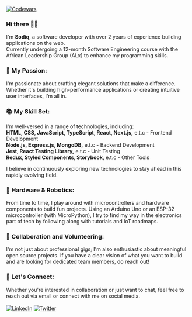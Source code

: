 
[![Codewars](https://www.codewars.com/users/sodiqsanusi/badges/large)](https://www.codewars.com/users/sodiqsanusi/)

### Hi there 👋🏾
I'm **Sodiq**, a software developer with over 2 years of experience building applications on the web. <br>
Currently undergoing a 12-month Software Engineering course with the African Leadership Group (ALx) to enhance my programming skills.

### 🚀 My Passion:
I'm passionate about crafting elegant solutions that make a difference. Whether it's building high-performance applications or creating intuitive user interfaces, I'm all in.

### 📚 My Skill Set:
I'm well-versed in a range of technologies, including: <br>
**HTML, CSS, JavaScript, TypeScript, React, Next.js,** e.t.c - Frontend Development <br>
**Node.js, Express.js, MongoDB,** e.t.c - Backend Development <br>
**Jest, React Testing Library,** e.t.c - Unit Testing <br>
**Redux, Styled Components, Storybook,** e.t.c - Other Tools <br>

I believe in continuously exploring new technologies to stay ahead in this rapidly evolving field.

### 🤖 Hardware & Robotics:
From time to time, I play around with microcontrollers and hardware components to build fun projects. Using an Arduino Uno or an ESP-32 microcontroller (with MicroPython), I try to find my way in the electronics part of tech by following along with tutorials and IoT roadmaps.

### 🤝 Collaboration and Volunteering:
I'm not just about professional gigs; I'm also enthusiastic about meaningful open source projects. If you have a clear vision of what you want to build and are looking for dedicated team members, do reach out!

### 📩 Let's Connect:
Whether you're interested in collaboration or just want to chat, feel free to reach out via email or connect with me on social media. <br>
<br>
[![LinkedIn](https://img.shields.io/badge/linkedin-%230077B5.svg?style=for-the-badge&logo=linkedin&logoColor=white&style=flat-square)](https://www.linkedin.com/in/sodiqsanusi)
[![Twitter](https://img.shields.io/badge/-Twitter-1DA1F2?logo=twitter&logoColor=white&style=flat-square)](https://twitter.com/sodiqsanusi_)
